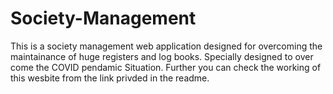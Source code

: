 # Society-Management
This is a society management web application designed for overcoming the maintainance of huge registers and log books. Specially designed to over come the COVID pendamic Situation. Further you can check the working of this wesbite from the link privded in the readme.
